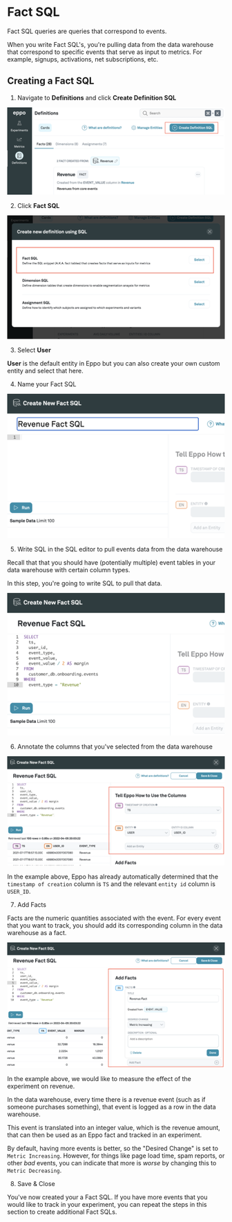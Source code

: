 # Fact SQL

Fact SQL queries are queries that correspond to events.

When you write Fact SQL's, you're pulling data from the data warehouse that correspond to specific events that serve as input to metrics. For example, signups, activations, net subscriptions, etc.

## Creating a Fact SQL

1. Navigate to **Definitions** and click **Create Definition SQL**

![Create Definition SQL](../../../../static/img/building-experiments/create-definition-sql.png)

2. Click **Fact SQL**

![Create Fact SQL](../../../../static/img/building-experiments/create-fact-sql.png)

3. Select **User**

**User** is the default entity in Eppo but you can also create your own custom entity and select that here.

4. Name your Fact SQL

![Name Fact SQL](../../../../static/img/building-experiments/name-fact-sql.png)

5. Write SQL in the SQL editor to pull events data from the data warehouse

Recall that that you should have (potentially multiple) event tables in your data warehouse with certain column types.

In this step, you're going to write SQL to pull that data.

![Name Fact SQL](../../../../static/img/building-experiments/add-fact-sql-query.png)

6. Annotate the columns that you've selected from the data warehouse

![Annotate Fact SQL](../../../../static/img/building-experiments/annotate-fact-sql-columns.png)

In the example above, Eppo has already automatically determined that the `timestamp of creation` column is `TS` and the relevant `entity id` column is `USER_ID`.

7. Add Facts

Facts are the numeric quantities associated with the event. For every event that you want to track, you should add its corresponding column in the data warehouse as a fact.

![Add Facts](../../../../static/img/building-experiments/add-fact-sql-fact.png)

In the example above, we would like to measure the effect of the experiment on revenue.

In the data warehouse, every time there is a revenue event (such as if someone purchases something), that event is logged as a row in the data warehouse.

This event is translated into an integer value, which is the revenue amount, that can then be used as an Eppo fact and tracked in an experiment.

By default, having more events is better, so the "Desired Change" is set to `Metric Increasing`. However, for things like page load time, spam reports, or other *bad* events, you can indicate that more is *worse* by changing this to `Metric Decreasing`.

8. Save & Close

You've now created your a Fact SQL. If you have more events that you would like to track in your experiment, you can repeat the steps in this section to create additional Fact SQLs.
